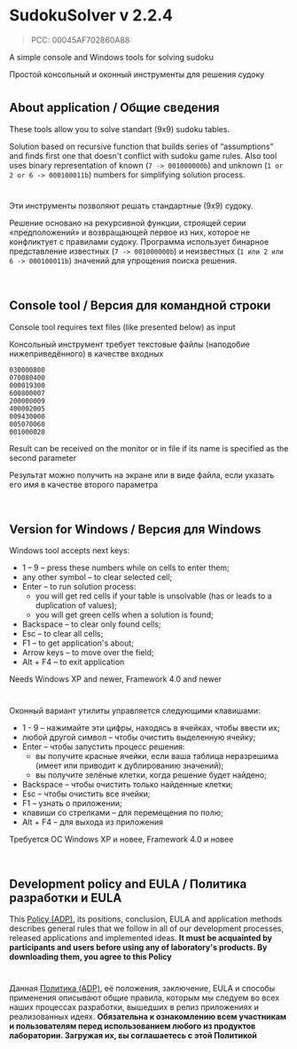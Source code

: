 ﻿# SudokuSolver v 2.2.4
> PCC: 00045AF702860A88


A simple console and Windows tools for solving sudoku

Простой консольный и оконный инструменты для решения судоку


#

## About application / Общие сведения

These tools allow you to solve standart (9x9) sudoku tables.

Solution based on recursive function that builds series of “assumptions”
and finds first one that doesn't conflict with sudoku game rules. Also
tool uses binary representation of known (```7 -> 001000000b```) and unknown
(```1 or 2 or 6 -> 000100011b```) numbers for simplifying solution process.

#

Эти инструменты позволяют решать стандартные (9x9) судоку.

Решение основано на рекурсивной функции, строящей серии «предположений»
и возвращающей первое из них, которое не конфликтует с правилами судоку.
Программа использует бинарное представление известных (```7 -> 001000000b```)
и неизвестных (```1 или 2 или 6 -> 000100011b```) значений для упрощения
поиска решения.

&nbsp;



## Console tool / Версия для командной строки

Console tool requires text files (like presented below) as input

Консольный инструмент требует текстовые файлы (наподобие нижеприведённого) в качестве входных

```
030000800
070080400
000019300
600800007
200000009
400002005
009430000
005070060
001000020
```

Result can be received on the monitor or in file if its name is specified as the second parameter

Результат можно получить на экране или в виде файла, если указать его имя в качестве второго параметра

&nbsp;



## Version for Windows / Версия для Windows

Windows tool accepts next keys:
- 1 – 9 – press these numbers while on cells to enter them;
- any other symbol – to clear selected cell;
- Enter – to run solution process:
    - you will get red cells if your table is unsolvable (has or leads to a duplication of values);
    - you will get green cells when a solution is found;
- Backspace – to clear only found cells;
- Esc – to clear all cells;
- F1 – to get application's about;
- Arrow keys – to move over the field;
- Alt + F4 – to exit application

Needs Windows XP and newer, Framework 4.0 and newer

#

Оконный вариант утилиты управляется следующими клавишами:
- 1 - 9 – нажимайте эти цифры, находясь в ячейках, чтобы ввести их;
- любой другой символ – чтобы очистить выделенную ячейку;
- Enter – чтобы запустить процесс решения:
    - вы получите красные ячейки, если ваша таблица неразрешима (имеет или приводит к дублированию значений);
    - вы получите зелёные клетки, когда решение будет найдено;
- Backspace – чтобы очистить только найденные клетки;
- Esc – чтобы очистить все ячейки;
- F1 – узнать о приложении;
- клавиши со стрелками – для перемещения по полю;
- Alt + F4 – для выхода из приложения

Требуется ОС Windows XP и новее, Framework 4.0 и новее

&nbsp;



## Development policy and EULA / Политика разработки и EULA

This [Policy (ADP)](https://vk.com/@rdaaow_fupl-adp), its positions, conclusion, EULA and application methods
describes general rules that we follow in all of our development processes, released applications and implemented
ideas.
**It must be acquainted by participants and users before using any of laboratory's products.
By downloading them, you agree to this Policy**

#

Данная [Политика (ADP)](https://vk.com/@rdaaow_fupl-adp), её положения, заключение, EULA и способы применения
описывают общие правила, которым мы следуем во всех наших процессах разработки, вышедших в релиз приложениях
и реализованных идеях.
**Обязательна к ознакомлению всем участникам и пользователям перед использованием любого из продуктов лаборатории.
Загружая их, вы соглашаетесь с этой Политикой**
